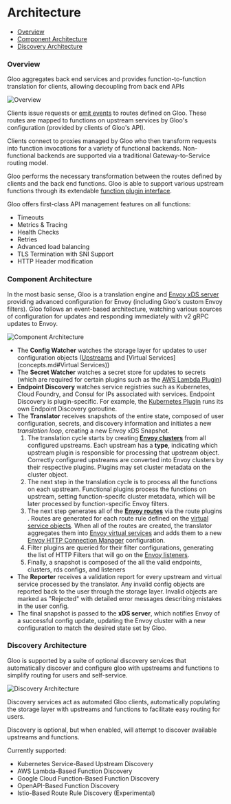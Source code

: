 # Architecture

- [Overview](#Overview)
- [Component Architecture](#component-architecture)
- [Discovery Architecture](#discovery-architecture)


<a name="Overview"></a>

### Overview

Gloo aggregates back end services and provides function-to-function translation for clients, allowing decoupling from back end APIs

![Overview](gloo_diagram.png "High Level Architecture")

Clients issue requests or [emit events](https://github.com/solo-io/gloo-sdk-go) to routes defined on Gloo. These routes are mapped
to functions on upstream services by Gloo's configuration (provided by clients of Gloo's API). 

Clients connect to proxies managed by Gloo who then transform requests into function invocations 
for a variety of functional backends. Non-functional backends are supported via a traditional 
Gateway-to-Service routing model.

Gloo performs the necessary transformation between the routes defined by clients and the back end functions. Gloo is able 
to support various upstream functions through its extendable [function plugin interface](https://github.com/solo-io/gloo/blob/master/projects/gloo/pkg/plugins/plugin_interface.go).

Gloo offers first-class API management features on all functions:

- Timeouts
- Metrics & Tracing
- Health Checks
- Retries
- Advanced load balancing
- TLS Termination with SNI Support
- HTTP Header modification


<a name="Component Architecture"></a>

### Component Architecture

In the most basic sense, Gloo is a translation engine and [Envoy xDS server](https://github.com/envoyproxy/data-plane-api/blob/master/XDS_PROTOCOL.md)
 providing advanced configuration for Envoy (including Gloo's custom Envoy filters). Gloo follows an event-based architecture, watching various sources of configuration for
updates and responding immediately with v2 gRPC updates to Envoy. 


![Component Architecture](component_architecture.png "Component Architecture")

* The **Config Watcher** watches the storage layer for updates to user configuration objects ([Upstreams](concepts.md#Upstreams) and [Virtual Services](concepts.md#Virtual Services))
* The **Secret Watcher** watches a secret store for updates to secrets (which are required for certain plugins such as the [AWS Lambda Plugin](../v1/github.com/solo-io/gloo/projects/gloo/api/v1/plugins/aws/aws.proto.sk.md))
* **Endpoint Discovery** watches service registries such as Kubernetes, Cloud Foundry, and Consul for IPs associated with services. 
Endpoint Discovery is plugin-specific. For example, the [Kubernetes Plugin](../v1/github.com/solo-io/gloo/projects/gloo/api/v1/plugins/kubernetes/kubernetes.proto.sk.md) runs its own Endpoint Discovery goroutine.
* The **Translator** receives snapshots of the entire state, composed of user configuration, secrets, and discovery information 
and initiates a new *translation loop*, creating a new Envoy xDS Snapshot.
    1. The translation cycle starts by creating **[Envoy clusters](https://www.envoyproxy.io/docs/envoy/latest/api-v1/cluster_manager/cluster.html?highlight=cluster)** from all configured upstreams. Each upstream has a **type**,
    indicating which upstream plugin is responsible for processing that upstream object. Correctly configured upstreams are 
    converted into Envoy clusters by their respective plugins. Plugins may set cluster metadata on the cluster object.
    1. The next step in the translation cycle is to process all the functions on each upstream. Functional plugins process
    the functions on upstream, setting function-specifc cluster metadata, which will be later processed by function-specific Envoy
    filters.
    1. The next step generates all of the **[Envoy routes](https://www.envoyproxy.io/docs/envoy/latest/api-v2/api/v2/route/route.proto.html?highlight=route)** 
    via the route plugins . Routes are generated for 
    each route rule defined on the [virtual service objects](../v1/github.com/solo-io/gloo/projects/gateway/api/v1/virtual_service.proto.sk.md). When all of the routes are created, the translator aggregates them
    into [Envoy virtual services](https://www.envoyproxy.io/docs/envoy/latest/api-v1/route_config/vService.html?highlight=virtual%20host)
    and adds them to a new [Envoy HTTP Connection Manager](https://www.envoyproxy.io/docs/envoy/latest/api-v1/route_config/vService.html?highlight=virtual%20host)
    configuration.
    1. Filter plugins are queried for their filter configurations, generating the list of HTTP Filters that will go 
    on the [Envoy listeners](https://www.envoyproxy.io/docs/envoy/latest/api-v1/listeners/listeners).
    1. Finally, a snapshot is composed of the all the valid endpoints, clusters, rds configs, and listeners
* The **Reporter** receives a validation report for every upstream and virtual service processed by the translator. Any invalid
  config objects are reported back to the user through the storage layer. Invalid objects are marked as "Rejected" with 
  detailed error messages describing mistakes in the user config.
* The final snapshot is passed to the **xDS server**, which notifies Envoy of a successful config update, updating the Envoy
cluster with a new configuration to match the desired state set by Gloo.   




<a name="Discovery Architecture"></a>

### Discovery Architecture

Gloo is supported by a suite of optional discovery services that automatically discover and configure 
gloo with upstreams and functions to simplify routing for users and self-service.  


![Discovery Architecture](discovery_architecture.png "Discovery Architecture")

Discovery services act as automated Gloo clients, automatically populating the storage layer with upstreams and functions
to facilitate easy routing for users.

Discovery is optional, but when enabled, will attempt to discover available upstreams and functions.

Currently supported:

- Kubernetes Service-Based Upstream Discovery
- AWS Lambda-Based Function Discovery
- Google Cloud Function-Based Function Discovery
- OpenAPI-Based Function Discovery
- Istio-Based Route Rule Discovery (Experimental)

